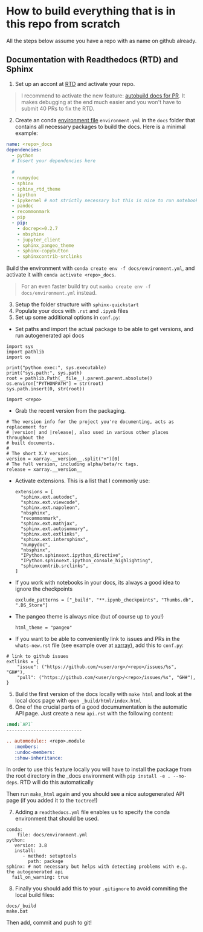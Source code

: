 # How to build everything that is in this repo from scratch

All the steps below assume you have a repo with <repo> as name on github already.

## Documentation with Readthedocs (RTD) and Sphinx

1. Set up an accont at [RTD](https://readthedocs.org/) and activate your repo.
> I recommend to activate the new feature: [autobuild docs for PR](https://docs.readthedocs.io/en/stable/guides/autobuild-docs-for-pull-requests.html). It makes debugging at the end much easier and you won't have to submit 40 PRs to fix the RTD.

2. Create an conda [environment file]() `environment.yml` in the `docs` folder that contains all necessary packages to build the docs. Here is a minimal example:
```yaml
name: <repo>_docs
dependencies:
  - python
  # Insert your dependencies here
  
  #
  - numpydoc
  - sphinx
  - sphinx_rtd_theme
  - ipython
  - ipykernel # not strictly necessary but this is nice to run notebooks in this env to test
  - pandoc
  - recommonmark
  - pip
  - pip:
    - docrep<=0.2.7
    - nbsphinx
    - jupyter_client
    - sphinx_pangeo_theme
    - sphinx-copybutton
    - sphinxcontrib-srclinks

```
Build the environment with `conda create env -f docs/environment.yml`, and activate it with `conda activate <repo>_docs`.
> For an even faster build try out `mamba create env -f docs/environment.yml` instead.

3. Setup the folder structure with `sphinx-quickstart`
4. Populate your docs with `.rst` and `.ipynb` files
5. Set up some additional options in `conf.py`:
  - Set paths and import the actual package to be able to get versions, and run autogenerated api docs
  ```
  import sys
  import pathlib
  import os

  print("python exec:", sys.executable)
  print("sys.path:", sys.path)
  root = pathlib.Path(__file__).parent.parent.absolute()
  os.environ["PYTHONPATH"] = str(root)
  sys.path.insert(0, str(root))
  
  import <repo>
  ```
  
  - Grab the recent version from the packaging. 
  ```
  # The version info for the project you're documenting, acts as replacement for
  # |version| and |release|, also used in various other places throughout the
  # built documents.
  #
  # The short X.Y version.
  version = xarray.__version__.split("+")[0]
  # The full version, including alpha/beta/rc tags.
  release = xarray.__version__
  ```
  

  - Activate extensions. This is a list that I commonly use:
    ```
    extensions = [
      "sphinx.ext.autodoc",
      "sphinx.ext.viewcode",
      "sphinx.ext.napoleon",
      "nbsphinx",
      "recommonmark",
      "sphinx.ext.mathjax",
      "sphinx.ext.autosummary",
      "sphinx.ext.extlinks",
      "sphinx.ext.intersphinx",
      "numpydoc",
      "nbsphinx",
      "IPython.sphinxext.ipython_directive",
      "IPython.sphinxext.ipython_console_highlighting",
      "sphinxcontrib.srclinks",
    ]
    ```
  - If you work with notebooks in your docs, its always a good idea to ignore the checkpoints 
    ```
    exclude_patterns = ["_build", "**.ipynb_checkpoints", "Thumbs.db", ".DS_Store"]
    ```
  - The pangeo theme is always nice (but of course up to you!) 
    ```
    html_theme = "pangeo"
    ```
  - If you want to be able to conveniently link to issues and PRs in the `whats-new.rst` file (see example over at [xarray](https://github.com/pydata/xarray/blob/master/doc/whats-new.rst)), add this to `conf.py`:
  ```
  # link to github issues
  extlinks = {
      "issue": ("https://github.com/<user/org>/<repo>/issues/%s", "GH#"),
      "pull": ("https://github.com/<user/org>/<repo>/issues/%s", "GH#"),
  }
  ```
5. Build the first version of the docs locally with `make html` and look at the local docs page with `open _build/html/index.html`
6. One of the crucial parts of a good documumentation is the automatic API page. Just create a new `api.rst` with the following content:
  ```rst
  :mod:`API`
  ----------------------------

  .. automodule:: <repo>.module
     :members:
     :undoc-members:
     :show-inheritance:
  
  ```
  In order to use this feature locally you will have to install the package from the root directory in the <repo>_docs environment with `pip install -e . --no-deps`. RTD will do this automatically
  
  Then run `make_html` again and you should see a nice autogenerated API page (if you added it to the `toctree`!)
  
7. Adding a `readthedocs.yml` file enables us to specify the conda environment that should be used. 

```
conda:
    file: docs/environment.yml
python:
   version: 3.8
   install:
      - method: setuptools
        path: package
sphinx: # not necessary but helps with detecting problems with e.g. the autogenerated api
  fail_on_warning: true
```

8. Finally you should add this to your `.gitignore` to avoid commiting the local build files:
 ```
 docs/_build
 make.bat
 
 ```
 Then add, commit and push to git!
